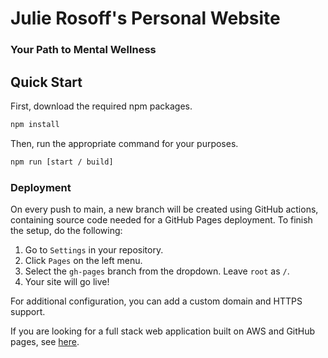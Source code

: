 # Julie Rosoff's Personal Website

### Your Path to Mental Wellness

## Quick Start

First, download the required npm packages.

```bash
npm install
```

Then, run the appropriate command for your purposes.

```bash
npm run [start / build]
```

### Deployment

On every push to main, a new branch will be created using GitHub actions, containing source code needed for a GitHub Pages deployment. To finish the setup, do the following:

1. Go to `Settings` in your repository.
2. Click `Pages` on the left menu.
3. Select the `gh-pages` branch from the dropdown. Leave `root` as `/`.
4. Your site will go live!

For additional configuration, you can add a custom domain and HTTPS support.

If you are looking for a full stack web application built on AWS and GitHub pages, see [here](https://github.com/mrrosoff/React-Lambda-Full-Stack).
